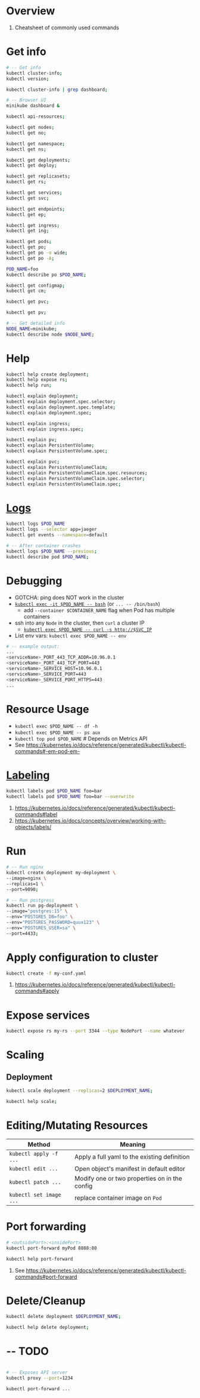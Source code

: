 # Overview
1. Cheatsheet of commonly used commands


# Get info
```sh
# -- Get info
kubectl cluster-info;
kubectl version;

kubectl cluster-info | grep dashboard;

# -- Browser UI
minikube dashboard &

kubectl api-resources;

kubectl get nodes;
kubectl get no;

kubectl get namespace;
kubectl get ns;

kubectl get deployments;
kubectl get deploy;

kubectl get replicasets;
kubectl get rs;

kubectl get services;
kubectl get svc;

kubectl get endpoints;
kubectl get ep;

kubectl get ingress;
kubectl get ing;

kubectl get pods;
kubectl get po;
kubectl get po -o wide;
kubectl get po -A;

POD_NAME=foo
kubectl describe po $POD_NAME;

kubectl get configmap;
kubectl get cm;

kubectl get pvc;

kubectl get pv;

# -- Get detailed info
NODE_NAME=minikube;
kubectl describe node $NODE_NAME;
```


# Help
```sh
kubectl help create deployment;
kubectl help expose rs;
kubectl help run;

kubectl explain deployment;
kubectl explain deployment.spec.selector;
kubectl explain deployment.spec.template;
kubectl explain deployment.spec;

kubectl explain ingress;
kubectl explain ingress.spec;

kubectl explain pv;
kubectl explain PersistentVolume;
kubectl explain PersistentVolume.spec;

kubectl explain pvc;
kubectl explain PersistentVolumeClaim;
kubectl explain PersistentVolumeClaim.spec.resources;
kubectl explain PersistentVolumeClaim.spec.selector;
kubectl explain PersistentVolumeClaim.spec;
```


# [Logs](https://kubernetes.io/docs/reference/generated/kubectl/kubectl-commands#logs)
```sh
kubectl logs $POD_NAME
kubectl logs --selector app=jaeger
kubectl get events --namespace=default

# -- After container crashes
kubectl logs $POD_NAME --previous;
kubectl describe pod $POD_NAME;
```


# Debugging
- GOTCHA: ping does NOT work in the cluster
- [`kubectl exec -it $POD_NAME -- bash`](https://kubernetes.io/docs/reference/generated/kubectl/kubectl-commands#exec) (or `... -- /bin/bash`)
    - add `--container $CONTAINER_NAME` flag when Pod has multiple containers
- ssh into any `Node` in the cluster, then `curl` a cluster IP
    - [`kubectl exec $POD_NAME -- curl -s http://$SVC_IP`](https://kubernetes.io/docs/reference/generated/kubectl/kubectl-commands#exec)
- List env vars: `kubectl exec $POD_NAME -- env`
```sh
# -- example output:
...
<serviceName>_PORT_443_TCP_ADDR=10.96.0.1
<serviceName>_PORT_443_TCP_PORT=443
<serviceName>_SERVICE_HOST=10.96.0.1
<serviceName>_SERVICE_PORT=443
<serviceName>_SERVICE_PORT_HTTPS=443
...
```


# Resource Usage
- `kubectl exec $POD_NAME -- df -h`
- `kubectl exec $POD_NAME -- ps aux`
- `kubectl top pod $POD_NAME`  # Depends on Metrics API
- See https://kubernetes.io/docs/reference/generated/kubectl/kubectl-commands#-em-pod-em-


# [Labeling](https://kubernetes.io/docs/concepts/overview/working-with-objects/labels/)
```sh
kubectl labels pod $POD_NAME foo=bar
kubectl labels pod $POD_NAME foo=bar --overwrite
```
1. https://kubernetes.io/docs/reference/generated/kubectl/kubectl-commands#label
1. https://kubernetes.io/docs/concepts/overview/working-with-objects/labels/


# Run
```bash
# -- Run nginx
kubectl create deployment my-deployment \
--image=nginx \
--replicas=1 \
--port=9090;

# -- Run postgress
kubectl run pg-deployment \
--image="postgres:15" \
--env="POSTGRES_DB=foo" \
--env="POSTGRES_PASSWORD=quux123" \
--env="POSTGRES_USER=sa" \
--port=4433;
```


# Apply configuration to cluster
```sh
kubectl create -f my-conf.yaml
```
1. https://kubernetes.io/docs/reference/generated/kubectl/kubectl-commands#apply


# Expose services
```sh
kubectl expose rs my-rs --port 3344 --type NodePort --name whatever
```


# Scaling

## Deployment
```sh
kubectl scale deployment --replicas=2 $DEPLOYMENT_NAME;

kubectl help scale;
```


# Editing/Mutating Resources
|Method|Meaning|
|---|---|
|`kubectl apply -f ...`|Apply a full yaml to the existing definition|
|`kubectl edit ...`|Open object's manifest in default editor|
|`kubectl patch ...`|Modify one or two properties on in the config|
|`kubectl set image ...`|replace container image on `Pod`|


# Port forwarding
```sh
# <outsidePort>:<insidePort>
kubectl port-forward myPod 8888:80

kubectl help port-forward
```
1. See https://kubernetes.io/docs/reference/generated/kubectl/kubectl-commands#port-forward



# Delete/Cleanup
```sh
kubectl delete deployment $DEPLOYMENT_NAME;

kubectl help delete deployment;
```


# -- TODO
```sh

# -- Exposes API server
kubectl proxy --port=1234

kubectl port-forward ...

```
